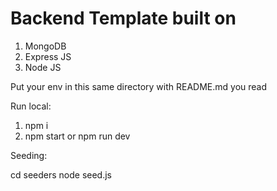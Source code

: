 # Backend Template built on

1. MongoDB
2. Express JS
3. Node JS

Put your env in this same directory with README.md you read

Run local:

1. npm i
2. npm start or npm run dev

Seeding:

cd seeders
node seed.js